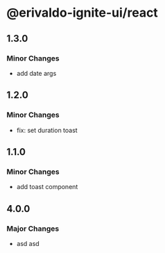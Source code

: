 # @erivaldo-ignite-ui/react

## 1.3.0

### Minor Changes

- add date args

## 1.2.0

### Minor Changes

- fix: set duration toast

## 1.1.0

### Minor Changes

- add toast component

## 4.0.0

### Major Changes

- asd asd
